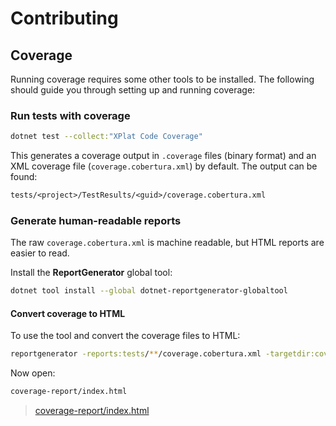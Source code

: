 # Contributing

## Coverage

Running coverage requires some other tools to be installed. The following should guide you through setting up and running coverage:

### Run tests with coverage

```bash
dotnet test --collect:"XPlat Code Coverage"
```

This generates a coverage output in `.coverage` files (binary format) and an XML coverage file (`coverage.cobertura.xml`) by default. The output can be found:

```txt
tests/<project>/TestResults/<guid>/coverage.cobertura.xml
```

### Generate human-readable reports

The raw `coverage.cobertura.xml` is machine readable, but HTML reports are easier to read.

Install the **ReportGenerator** global tool:

```bash
dotnet tool install --global dotnet-reportgenerator-globaltool
```

#### Convert coverage to HTML

To use the tool and convert the coverage files to HTML:

```bash
reportgenerator -reports:tests/**/coverage.cobertura.xml -targetdir:coverage-report -reporttypes:Html
```

Now open:

```bash
coverage-report/index.html
```

> [coverage-report/index.html](coverage-report/index.html)
